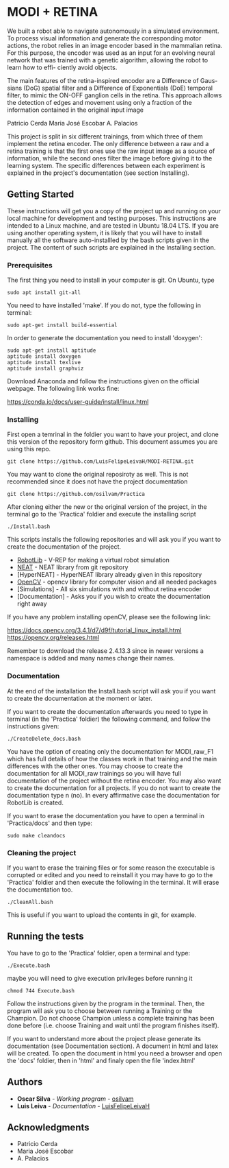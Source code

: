 # MODI + RETINA

We built a robot able to navigate autonomously in a simulated environment. To process visual information and generate the corresponding motor actions, the robot relies in an image encoder based in the mammalian retina. For this purpose, the encoder was used as an input for an evolving neural network that was trained with a genetic algorithm, allowing the robot to learn how to effi- ciently avoid objects.

The main features of the retina-inspired encoder are a Difference of Gaus- sians (DoG) spatial filter and a Difference of Exponentials (DoE) temporal filter, to mimic the ON-OFF ganglion cells in the retina. This approach allows the detection of edges and movement using only a fraction of the information contained in the original input image

Patricio Cerda
Maria José Escobar
A. Palacios

This project is split in six different trainings, from which three of them implement the retina encoder. The only difference between a raw and a retina training is that the first ones use the raw input image as a source of information, while the second ones filter the image before giving it to the learning system. The specific differences between each experiment is explained in the project's documentation (see section Installing).

## Getting Started

These instructions will get you a copy of the project up and running on your local machine for development and testing purposes. This instructions are intended to a Linux machine, and are tested in Ubuntu 18.04 LTS. If you are using another operating system, it is likely that you will have to install manually all the software auto-installled by the bash scripts given in the project. The content of such scripts are explained in the Installing section.

### Prerequisites

The first thing you need to install in your computer is git. On Ubuntu, type

```
sudo apt install git-all
```

You need to have installed 'make'. If you do not, type the following in terminal:

```
sudo apt-get install build-essential
```

In order to generate the documentation you need to install 'doxygen':

```
sudo apt-get install aptitude
aptitude install doxygen
aptitude install texlive
aptitude install graphviz
```

Download Anaconda and follow the instructions given on the official webpage. The following link works fine:

https://conda.io/docs/user-guide/install/linux.html


### Installing

First open a temrinal in the foldier you want to have your project, and clone this version of the repository form github. This document assumes you are using this repo.

```
git clone https://github.com/LuisFelipeLeivaH/MODI-RETINA.git
```

You may want to clone the original reposiroty as well. This is not recommended since it does not have the project documentation

```
git clone https://github.com/osilvam/Practica
```

After cloning either the new or the original version of the project, in the terminal go to the 'Practica' foldier and execute the installing script

```
./Install.bash
```
This scripts installs the following repositories and will ask you if you want to create the documentation of the project.

* [RobotLib](https://github.com/osilvam/RobotLib.git) - V-REP for making a virtual robot simulation
* [NEAT](https://github.com/osilvam/NEAT.git) - NEAT library from git repository
* [HyperNEAT] - HyperNEAT library already given in this repository
* [OpenCV](https://opencv.org/releases.html) - opencv library for computer vision and all needed packages
* [Simulations] - All six simulations with and without retina encoder
* [Documentation] - Asks you if you wish to create the documentation right away

If you have any problem installing openCV, please see the following link:

https://docs.opencv.org/3.4.1/d7/d9f/tutorial_linux_install.html
https://opencv.org/releases.html

Remember to download the release 2.4.13.3 since in newer versions a namespace is added and many names change their names.

### Documentation

At the end of the installation the Install.bash script will ask you if you want to create the documentation at the moment or later. 

If you want to create the documentation afterwards you need to type in terminal (in the 'Practica' foldier) the following command, and follow the instructions given:

```
./CreateDelete_docs.bash
```

You have the option of creating only the documentation for MODI_raw_F1 which has full details of how the classes work in that training and the main differences with the other ones. You may choose to create the documentation for all MODI_raw trainings so you will have full documentation of the project without the retina encoder. You may also want to create the documentation for all projects. If you do not want to create the documentation type n (no). In every affirmative case the documentation for RobotLib is created.

If you want to erase the documentation you have to open a terminal in 'Practica/docs' and then type:

```
sudo make cleandocs
```

### Cleaning the project

If you want to erase the training files or for some reason the executable is corrupted or edited and you need to reinstall it you may have to go to the 'Practica' foldier and then execute the following in the terminal. It will erase the documentation too. 

```
./CleanAll.bash
```

This is useful if you want to upload the contents in git, for example.


## Running the tests

You have to go to the 'Practica' foldier, open a terminal and type:

```
./Execute.bash
```
maybe you will need to give execution privileges before running it

```
chmod 744 Execute.bash
```

Follow the instructions given by the program in the terminal. Then, the program will ask you to choose between running a Training or the Champion. Do not choose Champion unless a complete training has been done before (i.e. choose Training and wait until the program finishes itself).

If you want to understand more about the project please generate its documentation (see Documentation section). A document in html and latex will be created. To open the document in html you need a browser and open the 'docs' foldier, then in 'html' and finaly open the file 'index.html'

## Authors

* **Oscar Silva** - *Working program* - [osilvam](https://github.com/osilvam/)
* **Luis Leiva**  - *Documentation*	  - [LuisFelipeLeivaH](https://github.com/LuisFelipeLeivaH)

## Acknowledgments

* Patricio Cerda
* Maria José Escobar
* A. Palacios


